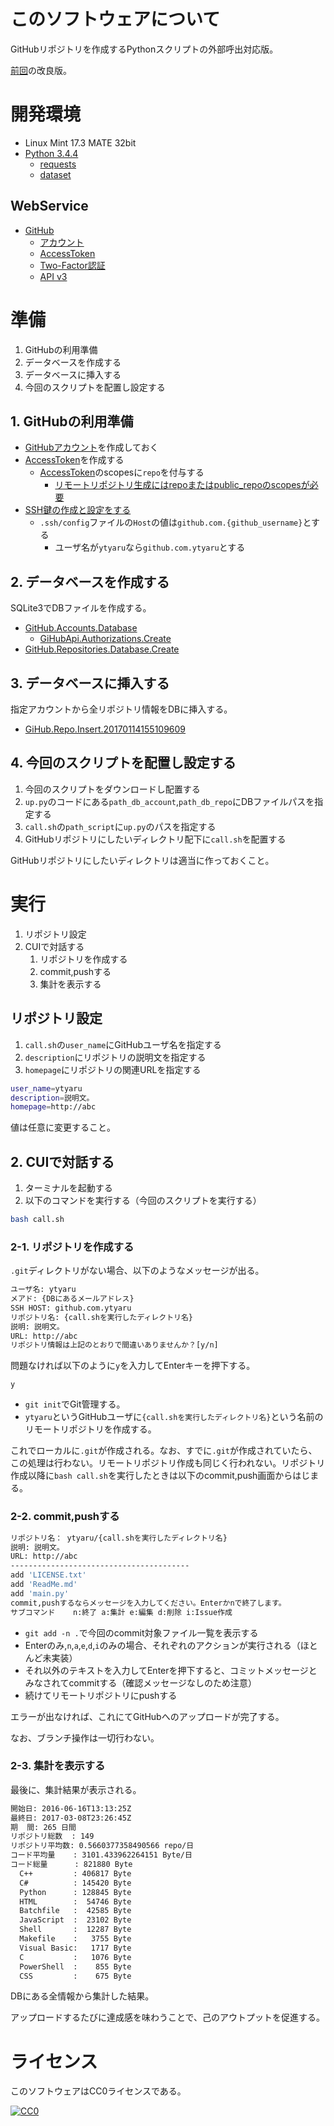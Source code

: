 ﻿# このソフトウェアについて

GitHubリポジトリを作成するPythonスクリプトの外部呼出対応版。

[前回](https://github.com/ytyaru/GitHub.Upload.ByPython.201702051553)の改良版。

# 開発環境

* Linux Mint 17.3 MATE 32bit
* [Python 3.4.4](https://www.python.org/downloads/release/python-344/)
    * [requests](http://requests-docs-ja.readthedocs.io/en/latest/)
    * [dataset](https://github.com/pudo/dataset)

## WebService

* [GitHub](https://github.com/)
    * [アカウント](https://github.com/join?source=header-home)
    * [AccessToken](https://github.com/settings/tokens)
    * [Two-Factor認証](https://github.com/settings/two_factor_authentication/intro)
    * [API v3](https://developer.github.com/v3/)

# 準備

1. GitHubの利用準備
2. データベースを作成する
3. データベースに挿入する
4. 今回のスクリプトを配置し設定する

## 1. GitHubの利用準備

* [GitHubアカウント](https://github.com/join?source=header-home)を作成しておく
* [AccessToken](https://github.com/settings/tokens)を作成する
    * [AccessToken](https://github.com/settings/tokens)のscopesに`repo`を付与する
        * [リモートリポジトリ生成にはrepoまたはpublic_repoのscopesが必要](https://developer.github.com/v3/repos/#oauth-scope-requirements)
* [SSH鍵の作成と設定をする](http://ytyaru.hatenablog.com/entry/2016/06/17/082230)
    * `.ssh/config`ファイルの`Host`の値は`github.com.{github_username}`とする
        * ユーザ名が`ytyaru`なら`github.com.ytyaru`とする

## 2. データベースを作成する

SQLite3でDBファイルを作成する。

* [GitHub.Accounts.Database](https://github.com/ytyaru/GitHub.Accounts.Database.20170107081237765)
    * [GiHubApi.Authorizations.Create](https://github.com/ytyaru/GiHubApi.Authorizations.Create.20170113141429500)
* [GitHub.Repositories.Database.Create](https://github.com/ytyaru/GitHub.Repositories.Database.Create.20170114123411296)

## 3. データベースに挿入する

指定アカウントから全リポジトリ情報をDBに挿入する。

* [GiHub.Repo.Insert.20170114155109609](https://github.com/ytyaru/GiHub.Repo.Insert.20170114155109609)

## 4. 今回のスクリプトを配置し設定する

1. 今回のスクリプトをダウンロードし配置する
1. `up.py`のコードにある`path_db_account`,`path_db_repo`にDBファイルパスを指定する
1. `call.sh`の`path_script`に`up.py`のパスを指定する
1. GitHubリポジトリにしたいディレクトリ配下に`call.sh`を配置する

GitHubリポジトリにしたいディレクトリは適当に作っておくこと。

# 実行

1. リポジトリ設定
2. CUIで対話する
    1. リポジトリを作成する
    2. commit,pushする
    3. 集計を表示する

## リポジトリ設定

1. `call.sh`の`user_name`にGitHubユーザ名を指定する
1. `description`にリポジトリの説明文を指定する
1. `homepage`にリポジトリの関連URLを指定する
```sh
user_name=ytyaru
description=説明文。
homepage=http://abc
```

値は任意に変更すること。

## 2. CUIで対話する

1. ターミナルを起動する
1. 以下のコマンドを実行する（今回のスクリプトを実行する）

```sh
bash call.sh
```

### 2-1. リポジトリを作成する

`.git`ディレクトリがない場合、以下のようなメッセージが出る。

```sh
ユーザ名: ytyaru
メアド: {DBにあるメールアドレス}
SSH HOST: github.com.ytyaru
リポジトリ名: {call.shを実行したディレクトリ名}
説明: 説明文。
URL: http://abc
リポジトリ情報は上記のとおりで間違いありませんか？[y/n]
```

問題なければ以下のように`y`を入力してEnterキーを押下する。

```
y
```

* `git init`でGit管理する。
* `ytyaru`というGitHubユーザに`{call.shを実行したディレクトリ名}`という名前のリモートリポジトリを作成する。

これでローカルに`.git`が作成される。なお、すでに`.git`が作成されていたら、この処理は行わない。リモートリポジトリ作成も同じく行われない。リポジトリ作成以降に`bash call.sh`を実行したときは以下のcommit,push画面からはじまる。

### 2-2. commit,pushする

```sh
リポジトリ名： ytyaru/{call.shを実行したディレクトリ名}
説明: 説明文。
URL: http://abc
----------------------------------------
add 'LICENSE.txt'
add 'ReadMe.md'
add 'main.py'
commit,pushするならメッセージを入力してください。Enterかnで終了します。
サブコマンド    n:終了 a:集計 e:編集 d:削除 i:Issue作成
```

* `git add -n .`で今回のcommit対象ファイル一覧を表示する
* Enterのみ,`n`,`a`,`e`,`d`,`i`のみの場合、それぞれのアクションが実行される（ほとんど未実装）
* それ以外のテキストを入力してEnterを押下すると、コミットメッセージとみなされてcommitする（確認メッセージなしのため注意）
* 続けてリモートリポジトリにpushする

エラーが出なければ、これにてGitHubへのアップロードが完了する。

なお、ブランチ操作は一切行わない。

### 2-3. 集計を表示する

最後に、集計結果が表示される。

```sh
開始日: 2016-06-16T13:13:25Z
最終日: 2017-03-08T23:26:45Z
期  間: 265 日間
リポジトリ総数  : 149
リポジトリ平均数: 0.5660377358490566 repo/日
コード平均量    : 3101.433962264151 Byte/日
コード総量      : 821880 Byte
  C++         : 406817 Byte
  C#          : 145420 Byte
  Python      : 128845 Byte
  HTML        :  54746 Byte
  Batchfile   :  42585 Byte
  JavaScript  :  23102 Byte
  Shell       :  12287 Byte
  Makefile    :   3755 Byte
  Visual Basic:   1717 Byte
  C           :   1076 Byte
  PowerShell  :    855 Byte
  CSS         :    675 Byte
```

DBにある全情報から集計した結果。

アップロードするたびに達成感を味わうことで、己のアウトプットを促進する。

# ライセンス #

このソフトウェアはCC0ライセンスである。

[![CC0](http://i.creativecommons.org/p/zero/1.0/88x31.png "CC0")](http://creativecommons.org/publicdomain/zero/1.0/deed.ja)

